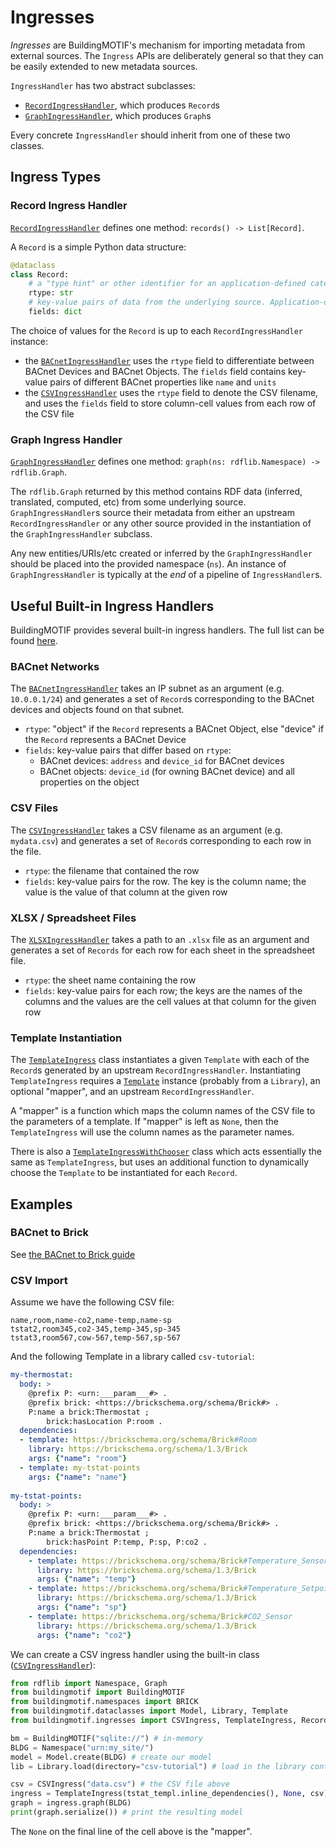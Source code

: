 # Ingresses

*Ingresses* are BuildingMOTIF's mechanism for importing metadata from external sources.
The `Ingress` APIs are deliberately general so that they can be easily extended to new metadata sources.

`IngressHandler` has two abstract subclasses:
- [`RecordIngressHandler`](/reference/apidoc/_autosummary/buildingmotif.ingresses.base.html#buildingmotif.ingresses.base.RecordIngressHandler), which produces `Record`s
- [`GraphIngressHandler`](/reference/apidoc/_autosummary/buildingmotif.ingresses.base.html#buildingmotif.ingresses.base.GraphIngressHandler), which produces `Graph`s

Every concrete `IngressHandler` should inherit from one of these two classes.

## Ingress Types

### Record Ingress Handler

[`RecordIngressHandler`](/reference/apidoc/_autosummary/buildingmotif.ingresses.base.html#buildingmotif.ingresses.base.RecordIngressHandler) defines one method: `records() -> List[Record]`.

A `Record` is a simple Python data structure:

```python
@dataclass
class Record:
    # a "type hint" or other identifier for an application-defined category of Records
    rtype: str
    # key-value pairs of data from the underlying source. Application-defined structure
    fields: dict
```

The choice of values for the `Record` is up to each `RecordIngressHandler` instance:
- the [`BACnetIngressHandler`](/reference/apidoc/_autosummary/buildingmotif.ingresses.bacnet.html#buildingmotif.ingresses.bacnet.BACnetNetwork) uses the `rtype` field to differentiate between BACnet Devices and BACnet Objects. The `fields` field contains key-value pairs of different BACnet properties like `name` and `units`
- the [`CSVIngressHandler`](/reference/apidoc/_autosummary/buildingmotif.ingresses.csv.html#buildingmotif.ingresses.csv.CSVIngress) uses the `rtype` field to denote the CSV filename, and uses the `fields` field to store column-cell values from each row of the CSV file

### Graph Ingress Handler

[`GraphIngressHandler`](/reference/apidoc/_autosummary/buildingmotif.ingresses.base.html#buildingmotif.ingresses.base.GraphIngressHandler) defines one method: `graph(ns: rdflib.Namespace) -> rdflib.Graph`.

The `rdflib.Graph` returned by this method contains RDF data (inferred, translated, computed, etc) from some underlying source.
`GraphIngressHandler`s source their metadata from either an upstream `RecordIngressHandler` or any other source provided in the instantiation of the `GraphIngressHandler` subclass.

Any new entities/URIs/etc created or inferred by the `GraphIngressHandler` should be placed into the provided namespace (`ns`).
An instance of `GraphIngressHandler` is typically at the *end* of a pipeline of `IngressHandler`s.

## Useful Built-in Ingress Handlers

BuildingMOTIF provides several built-in ingress handlers.
The full list can be found [here](/reference/apidoc/_autosummary/buildingmotif.ingresses.html).

### BACnet Networks

The [`BACnetIngressHandler`](/reference/apidoc/_autosummary/buildingmotif.ingresses.bacnet.html#buildingmotif.ingresses.bacnet.BACnetNetwork) takes an IP subnet as an argument (e.g. `10.0.0.1/24`) and generates a set of `Record`s corresponding to the BACnet devices and objects found on that subnet.

- `rtype`: "object" if the `Record` represents a BACnet Object, else "device" if the `Record` represents a BACnet Device
- `fields`: key-value pairs that differ based on `rtype`:
    - BACnet devices: `address` and `device_id` for BACnet devices
    - BACnet objects: `device_id` (for owning BACnet device) and all properties on the object

### CSV Files

The [`CSVIngressHandler`](/reference/apidoc/_autosummary/buildingmotif.ingresses.csv.html#buildingmotif.ingresses.csv.CSVIngress) takes a CSV filename as an argument  (e.g. `mydata.csv`) and generates a set of `Record`s corresponding to each row in the file.

- `rtype`: the filename that contained the row
- `fields`: key-value pairs for the row. The key is the column name; the value is the value of that column at the given row

### XLSX / Spreadsheet Files

The [`XLSXIngressHandler`](/reference/apidoc/_autosummary/buildingmotif.ingresses.xlsx.html#buildingmotif.ingresses.xlsx.XLSXIngress) takes a path to an `.xlsx` file as an argument and generates a set of `Records` for each row for each sheet in the spreadsheet file.

- `rtype`: the sheet name containing the row
- `fields`: key-value pairs for each row; the keys are the names of the columns and the values are the cell values at that column for the given row

### Template Instantiation

The [`TemplateIngress`](/reference/apidoc/_autosummary/buildingmotif.ingresses.template.html#buildingmotif.ingresses.template.TemplateIngress) class instantiates a given `Template` with each of the `Record`s generated by an upstream `RecordIngressHandler`. Instantiating `TemplateIngress`  requires a [`Template`](/reference/apidoc/_autosummary/buildingmotif.dataclasses.template.html#buildingmotif.dataclasses.template.Template) instance (probably from a `Library`), an optional "mapper", and an upstream `RecordIngressHandler`.

A "mapper" is a function which maps the column names of the CSV file to the parameters of a template.
If "mapper" is left as `None`, then the `TemplateIngress` will use the column names as the parameter names.

There is also a [`TemplateIngressWithChooser`](/reference/apidoc/_autosummary/buildingmotif.ingresses.template.html#buildingmotif.ingresses.template.TemplateIngressWithChooser) class which acts essentially the same as `TemplateIngress`, but uses an additional function to dynamically choose the `Template` to be instantiated for each `Record`.

## Examples

### BACnet to Brick

See [the BACnet to Brick guide](/guides/bacnet-to-brick)

### CSV Import

Assume we have the following CSV file:

```
name,room,name-co2,name-temp,name-sp
tstat2,room345,co2-345,temp-345,sp-345
tstat3,room567,cow-567,temp-567,sp-567
```

And the following Template in a library called `csv-tutorial`:

```yml
my-thermostat:
  body: >
    @prefix P: <urn:___param___#> .
    @prefix brick: <https://brickschema.org/schema/Brick#> .
    P:name a brick:Thermostat ;
        brick:hasLocation P:room .
  dependencies:
  - template: https://brickschema.org/schema/Brick#Room
    library: https://brickschema.org/schema/1.3/Brick
    args: {"name": "room"}
  - template: my-tstat-points
    args: {"name": "name"}
    
my-tstat-points:
  body: >
    @prefix P: <urn:___param___#> .
    @prefix brick: <https://brickschema.org/schema/Brick#> .
    P:name a brick:Thermostat ;
        brick:hasPoint P:temp, P:sp, P:co2 .
  dependencies:
    - template: https://brickschema.org/schema/Brick#Temperature_Sensor
      library: https://brickschema.org/schema/1.3/Brick
      args: {"name": "temp"}
    - template: https://brickschema.org/schema/Brick#Temperature_Setpoint
      library: https://brickschema.org/schema/1.3/Brick
      args: {"name": "sp"}
    - template: https://brickschema.org/schema/Brick#CO2_Sensor
      library: https://brickschema.org/schema/1.3/Brick
      args: {"name": "co2"}
```

We can create a CSV ingress handler using the built-in class ([`CSVIngressHandler`](/reference/apidoc/_autosummary/buildingmotif.ingresses.csv.html#buildingmotif.ingresses.csv.CSVIngress)):

```python
from rdflib import Namespace, Graph
from buildingmotif import BuildingMOTIF
from buildingmotif.namespaces import BRICK
from buildingmotif.dataclasses import Model, Library, Template
from buildingmotif.ingresses import CSVIngress, TemplateIngress, Record

bm = BuildingMOTIF("sqlite://") # in-memory
BLDG = Namespace("urn:my_site/")
model = Model.create(BLDG) # create our model
lib = Library.load(directory="csv-tutorial") # load in the library containing our template

csv = CSVIngress("data.csv") # the CSV file above
ingress = TemplateIngress(tstat_templ.inline_dependencies(), None, csv)
graph = ingress.graph(BLDG)
print(graph.serialize()) # print the resulting model
```

The `None` on the final line of the cell above is the "mapper".
